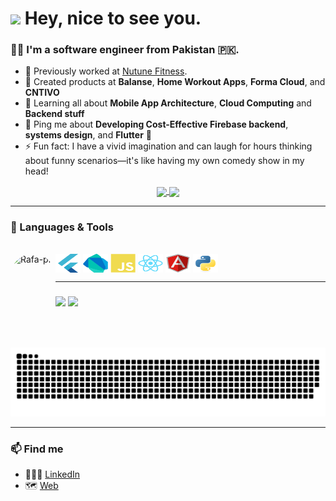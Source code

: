 <h1><img src="https://emojis.slackmojis.com/emojis/images/1531849430/4246/blob-sunglasses.gif?1531849430" width="30"/> Hey, nice to see you.</h1>

### 👨‍💻 I'm a software engineer from Pakistan 🇵🇰.

- 🏢 Previously worked at [Nutune Fitness](https://www.nutonefitness.com/).
- 🚀 Created products at **Balanse**, **Home Workout Apps**, **Forma Cloud**, and **CNTIVO**
- 🌱 Learning all about **Mobile App Architecture**, **Cloud Computing** and **Backend stuff**
- 💬 Ping me about **Developing Cost-Effective Firebase backend**, **systems design**, and **Flutter** :blue_heart:
- ⚡️ Fun fact: I have a vivid imagination and can laugh for hours thinking about funny scenarios—it's like having my own comedy show in my head!

<div align="center">
  <a href="https://github.com/Asif-shah786/github-readme-stats">
    <img width="400" align="center" src="https://github-readme-stats.anuraghazra1.vercel.app/api?username=Asif-shah786&show_icons=true&theme=dark&include_all_commits=true&count_private=true" />
  </a>
  <a href="https://github.com/Asif-shah786/github-readme-stats">
    <img align="center" src="https://github-readme-stats.anuraghazra1.vercel.app/api/top-langs/?username=Asif-shah786&layout=compact&langs_count=7&theme=dark&exclude_repo=netflix_web_github_page&hide=html" />
  </a>
</div>

---
### 🧰 Languages & Tools
<div style="display: inline_block"><br>
  <img align="left" alt="Rafa-pic" height="150" style="border-radius:50px;" src="https://media.discordapp.net/attachments/877725144355848256/936051833552654366/gif.gif?width=450&height=431">
  <img align="center" alt="Rafa-Csharp" height="30" width="40" src="https://raw.githubusercontent.com/devicons/devicon/master/icons/flutter/flutter-original.svg">
  <img align="center" alt="Rafa-Ts" height="30" width="40" src="https://raw.githubusercontent.com/devicons/devicon/master/icons/dart/dart-original.svg">
  <img align="center" alt="Rafa-Js" height="30" width="40" src="https://raw.githubusercontent.com/devicons/devicon/master/icons/javascript/javascript-plain.svg">
  <img align="center" alt="Rafa-React" height="30" width="40" src="https://raw.githubusercontent.com/devicons/devicon/master/icons/react/react-original.svg">
  <img align="center" alt="Rafa-HTML" height="30" width="40" src="https://raw.githubusercontent.com/devicons/devicon/master/icons/angularjs/angularjs-original.svg">
  <img align="center" alt="Rafa-Python" height="30" width="40" src="https://raw.githubusercontent.com/devicons/devicon/master/icons/python/python-original.svg">
</div>


---
### 
<div> 
  <a href="https://www.linkedin.com/in/syedasif007/" target="_blank"><img src="https://img.shields.io/badge/LinkedIn-0077B5?style=for-the-badge&logo=linkedin&logoColor=white" target="_blank"></a>
  <a href="https://www.youtube.com/channel/Inandoutpk" target="_blank"><img src="https://img.shields.io/badge/YouTube-FF0000?style=for-the-badge&logo=youtube&logoColor=white" target="_blank"></a>

<picture>
  <source
    media="(prefers-color-scheme: dark)"
    srcset="https://raw.githubusercontent.com/Asif-shah786/Asif-shah786/output/github-snake-dark.svg"
  />
  <source
    media="(prefers-color-scheme: light)"
    srcset="https://raw.githubusercontent.com/Asif-shah786/Asif-shah786/output/github-snake.svg"
  />
  <img
    alt="github contribution grid snake animation"
    src="https://raw.githubusercontent.com/Asif-shah786/Asif-shah786/output/github-snake.svg"
  />
</picture>
  
</div>
 
---
### 📫 Find me

* 🧑‍🤝‍🧑 [LinkedIn](https://www.linkedin.com/in/syedasif007/)
* 🗺️ [Web](https://philotech.web.app)

[website]: https://philotech.web.app
